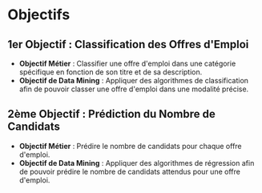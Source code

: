 # Objectifs 

## 1er Objectif : Classification des Offres d'Emploi

- **Objectif Métier** : Classifier une offre d'emploi dans une catégorie spécifique en fonction de son titre et de sa description.
- **Objectif de Data Mining** : Appliquer des algorithmes de classification afin de pouvoir classer une offre d'emploi dans une modalité précise.

## 2ème Objectif : Prédiction du Nombre de Candidats

- **Objectif Métier** : Prédire le nombre de candidats pour chaque offre d'emploi.
- **Objectif de Data Mining** : Appliquer des algorithmes de régression afin de pouvoir prédire le nombre de candidats attendus pour une offre d'emploi.
